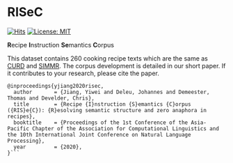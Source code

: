 # RISeC

[![Hits](https://hits.seeyoufarm.com/api/count/incr/badge.svg?url=https%3A%2F%2Fgithub.com%2FYiweiJiang2015%2FRISeC&count_bg=%2379C83D&title_bg=%23555555&icon=&icon_color=%23E7E7E7&title=hits&edge_flat=false)](https://hits.seeyoufarm.com)
[![License: MIT](https://img.shields.io/badge/License-MIT-yellow.svg)](https://opensource.org/licenses/MIT)

**R**ecipe **I**nstruction **Se**mantics **C**orpus 

This dataset contains 260 cooking recipe texts which are the same as [CURD](https://www.cs.cmu.edu/~ark/CURD/) and [SIMMR](https://camel.abudhabi.nyu.edu/simmr/). The corpus development is detailed in our short paper. If it contributes to your research, please cite the paper.
```
@inproceedings{yjiang2020risec,
  author       = {Jiang, Yiwei and Deleu, Johannes and Demeester, Thomas and Develder, Chris},
  title        = {Recipe {I}nstruction {S}emantics {C}orpus ({RIS}e{C}): {R}esolving semantic structure and zero anaphora in recipes},
  booktitle    = {Proceedings of the 1st Conference of the Asia-Pacific Chapter of the Association for Computational Linguistics and the 10th International Joint Conference on Natural Language Processing},
  year         = {2020},
}```

